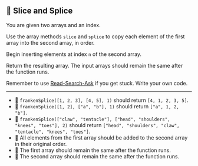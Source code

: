 🚀 Slice and Splice
-------------------

You are given two arrays and an index.

Use the array methods `slice` and `splice` to copy each element of the first array into the second array, in order.

Begin inserting elements at index `n` of the second array.

Return the resulting array. The input arrays should remain the same after the function runs.

Remember to use [Read-Search-Ask](https://www.freecodecamp.org/forum/t/how-to-get-help-when-you-are-stuck-coding/19514) if you get stuck. Write your own code.

* * *

*   🧪 `frankenSplice([1, 2, 3], [4, 5], 1)` should return `[4, 1, 2, 3, 5]`.
*   🧪 `frankenSplice([1, 2], ["a", "b"], 1)` should return `["a", 1, 2, "b"]`.
*   🧪 `frankenSplice(["claw", "tentacle"], ["head", "shoulders", "knees", "toes"], 2)` should return `["head", "shoulders", "claw", "tentacle", "knees", "toes"]`.
*   🧪 All elements from the first array should be added to the second array in their original order.
*   🧪 The first array should remain the same after the function runs.
*   🧪 The second array should remain the same after the function runs.